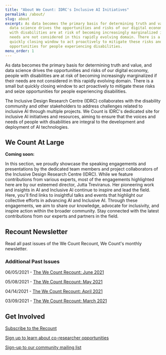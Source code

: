```yaml
---
title: "About We Count: IDRC's Inclusive AI Initiatives"
permalink: /about/
slug: about
excerpt: As data becomes the primary basis for determining truth and value, and
  data science drives the opportunities and risks of our digital economy, people
  with disabilities are at risk of becoming increasingly marginalized if their
  needs are not considered in this rapidly evolving domain. There is a small but
  quickly closing window to act proactively to mitigate these risks and seize
  opportunities for people experiencing disabilities.
menu_order: 1
---
```

As data becomes the primary basis for determining truth and value, and data science drives the opportunities and risks of our digital economy, people with disabilities are at risk of becoming increasingly marginalized if their needs are not considered in this rapidly evolving domain. There is a small but quickly closing window to act proactively to mitigate these risks and seize opportunities for people experiencing disabilities.

The Inclusive Design Research Centre (IDRC) collaborates with the disability community and other stakeholders to address challenges related to inclusive AI through multiple projects. We Count is IDRC's dedicated site for inclusive AI initiatives and resources, aiming to ensure that the voices and needs of people with disabilities are integral to the development and deployment of AI technologies.

## We Count At Large

**Coming soon:** 

In this section, we proudly showcase the speaking engagements and presentations by the dedicated team members and project collaborators of the Inclusive Design Research Centre (IDRC). While we feature contributions from various experts, most of the engagements highlighted here are by our esteemed director, Jutta Treviranus. Her pioneering work and insights in AI and Inclusive AI continue to inspire and lead the field. Here, you'll find links to insightful talks and events that highlight our collective efforts in advancing AI and Inclusive AI. Through these engagements, we aim to share our knowledge, advocate for inclusivity, and inspire action within the broader community. Stay connected with the latest contributions from our experts and partners in the field. 

## Recount Newsletter

Read all past issues of the We Count Recount, We Count's monthly newsletter.

<style type="text/css">
<!--
.display_archive {font-family: arial,verdana; font-size: 18px;}
.campaign {line-height: 125%; margin: 5px;}
//-->
</style>

<script language="javascript" src="//ocadu.us6.list-manage.com/generate-js/?u=df09b45913649b12f2a2aef66&fid=22913&show=1000" type="text/javascript"></script>

### Additional Past Issues

06/05/2021 - [T﻿he We Count Recount: June 2021](https://wecount.inclusivedesign.ca/uploads/the-we-count-recount_-june-2021_accessible.docx)

05/08/2021 - [T﻿he We Count Recount: May 2021](https://wecount.inclusivedesign.ca/uploads/the-we-count-recount_-may-2021_accessible.docx)

04/14/2021 - [T﻿he We Count Recount: April 2021](https://wecount.inclusivedesign.ca/uploads/the-we-count-recount_-april-2021_accessible.docx)

03/09/2021 - [T﻿he We Count Recount: March 2021](https://wecount.inclusivedesign.ca/uploads/the-we-count-recount_-march-2021_accessible.docx)

## Get Involved

[Subscribe to the Recount ](http://eepurl.com/hBMRev)

[Sign up to learn about co-researcher opportunities](https://forms.office.com/r/g4bgbHifqc)

[Sign-up to our community mailing list ](https://lists.idrc.ocadu.ca/mailman/listinfo/community)
